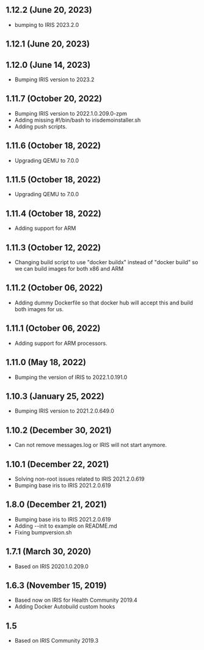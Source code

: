 ## 1.12.2 (June 20, 2023)
  - bumping to IRIS 2023.2.0

## 1.12.1 (June 20, 2023)


## 1.12.0 (June 14, 2023)
  - Bumping IRIS version to 2023.2

## 1.11.7 (October 20, 2022)
  - Bumping IRIS version to 2022.1.0.209.0-zpm
  - Adding missing #!/bin/bash to irisdemoinstaller.sh
  - Adding push scripts.

## 1.11.6 (October 18, 2022)
  - Upgrading QEMU to 7.0.0

## 1.11.5 (October 18, 2022)
  - Upgrading QEMU to 7.0.0

## 1.11.4 (October 18, 2022)
  - Adding support for ARM

## 1.11.3 (October 12, 2022)
  - Changing build script to use "docker buildx" instead of "docker build" so we can build images for both x86 and ARM

## 1.11.2 (October 06, 2022)
  - Adding dummy Dockerfile so that docker hub will accept this and build both images for us.

## 1.11.1 (October 06, 2022)
  - Adding support for ARM processors.

## 1.11.0 (May 18, 2022)
  - Bumping the version of IRIS to 2022.1.0.191.0

## 1.10.3 (January 25, 2022)
  - Bumping IRIS version to 2021.2.0.649.0

## 1.10.2 (December 30, 2021)
  - Can not remove messages.log or IRIS will not start anymore.

## 1.10.1 (December 22, 2021)
  - Solving non-root issues related to IRIS 2021.2.0.619
  - Bumping base iris to IRIS 2021.2.0.619

## 1.8.0 (December 21, 2021)
  - Bumping base iris to IRIS 2021.2.0.619
  - Adding --init to example on README.md
  - Fixing bumpversion.sh

## 1.7.1 (March 30, 2020)
  - Based on IRIS 2020.1.0.209.0

## 1.6.3 (November 15, 2019)
  - Based now on IRIS for Health Community 2019.4
  - Adding Docker Autobuild custom hooks

## 1.5 
  - Based on IRIS Community 2019.3

